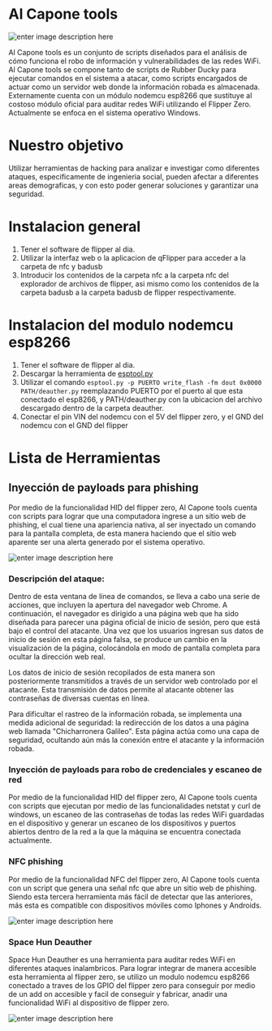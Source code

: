 
# **Al Capone tools**

![enter image description here](https://i.ibb.co/F599KXj/image-8.png)

Al Capone tools es un conjunto de scripts diseñados para el análisis de cómo funciona el robo de información y vulnerabilidades de las redes WiFi. Al Capone tools se compone tanto de scripts de Rubber Ducky para ejecutar comandos en el sistema a atacar, como scripts encargados de actuar como un servidor web donde la información robada es almacenada. Externamente cuenta con un módulo nodemcu esp8266 que sustituye al costoso módulo oficial para auditar redes WiFi utilizando el Flipper Zero. Actualmente se enfoca en el sistema operativo Windows.

# Nuestro objetivo
Utilizar herramientas de hacking para analizar e investigar como diferentes ataques, especificamente de ingenieria social, pueden afectar a diferentes areas demograficas, y con esto poder generar soluciones y garantizar una seguridad.


# Instalacion general

 1. Tener el software de flipper al dia.
 2. Utilizar la interfaz web o la aplicacion de qFlipper para acceder a la carpeta de nfc y badusb
 3. Introducir los contenidos de la carpeta nfc a la carpeta nfc del explorador de archivos de flipper, asi mismo como los contenidos de la carpeta badusb a la carpeta badusb de flipper respectivamente. 

# Instalacion del modulo nodemcu esp8266

 1. Tener el software de flipper al dia.
 2. Descargar la herramienta de [esptool.py](https://github.com/espressif/esptool)
 3. Utilizar el comando `esptool.py -p PUERTO write_flash -fm dout 0x0000 PATH/deauther.py` reemplazando PUERTO por el puerto al que esta conectado el esp8266, y PATH/deauther.py con la ubicacion del archivo descargado dentro de la carpeta deauther.
 4. Conectar el pin VIN del nodemcu con el 5V del flipper zero, y el GND del nodemcu con el GND del flipper
 
# Lista de Herramientas

## Inyección de payloads para phishing

Por medio de la funcionalidad HID del flipper zero, Al Capone tools cuenta con scripts para lograr que una computadora ingrese a un sitio web de phishing, el cual tiene una apariencia nativa, al ser inyectado un comando para la pantalla completa, de esta manera haciendo que el sitio web aparente ser una alerta generado por el sistema operativo.


![enter image description here](https://i.ibb.co/mBcJRZc/BadUsb.png)

  

### Descripción del ataque: 
Dentro de esta ventana de línea de comandos, se lleva a cabo una serie de acciones, que incluyen la apertura del navegador web Chrome. A continuación, el navegador es dirigido a una página web que ha sido diseñada para parecer una página oficial de inicio de sesión, pero que está bajo el control del atacante. Una vez que los usuarios ingresan sus datos de inicio de sesión en esta página falsa, se produce un cambio en la visualización de la página, colocándola en modo de pantalla completa para ocultar la dirección web real.

  

Los datos de inicio de sesión recopilados de esta manera son posteriormente transmitidos a través de un servidor web controlado por el atacante. Esta transmisión de datos permite al atacante obtener las contraseñas de diversas cuentas en línea.

  

Para dificultar el rastreo de la información robada, se implementa una medida adicional de seguridad: la redirección de los datos a una página web llamada "Chicharronera Galileo". Esta página actúa como una capa de seguridad, ocultando aún más la conexión entre el atacante y la información robada.



### Inyección de payloads para robo de credenciales y escaneo de red
Por medio de la funcionalidad HID del flipper zero, Al Capone tools cuenta con scripts que ejecutan por medio de las funcionalidades netstat y curl de windows, un escaneo de las contraseñas de todas las redes WiFi guardadas en el dispositivo y generar un escaneo de los dispositivos y puertos abiertos dentro de la red a la que la máquina se encuentra conectada actualmente.




### NFC phishing
Por medio de la funcionalidad NFC del flipper zero, Al Capone tools cuenta con un script que genera una señal nfc que abre un sitio web de phishing. Siendo esta tercera herramienta más fácil de  detectar que las anteriores, más esta es compatible con dispositivos móviles como Iphones y Androids.


![enter image description here](https://i.ibb.co/b6cnCYL/BadUsb3.png)


### Space Hun Deauther
Space Hun Deauther es una herramienta para auditar redes WiFi en diferentes ataques inalambricos. Para lograr integrar de manera accesible esta herramienta al flipper zero, se utilizo un modulo nodemcu esp8266 conectado a traves de los GPIO del flipper zero para conseguir por medio de un add on accesible y facil de conseguir y fabricar, anadir una funcionalidad WiFi al dispositivo de flipper zero.


![enter image description here](https://i.ibb.co/LZmdHF8/BadUsb2.png)

